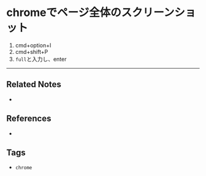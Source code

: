 # chromeでページ全体のスクリーンショット
1. cmd+option+I
2. cmd+shift+P
3. `full`と入力し、enter

---
## Related Notes
- 

## References
- 

## Tags
- `chrome` 